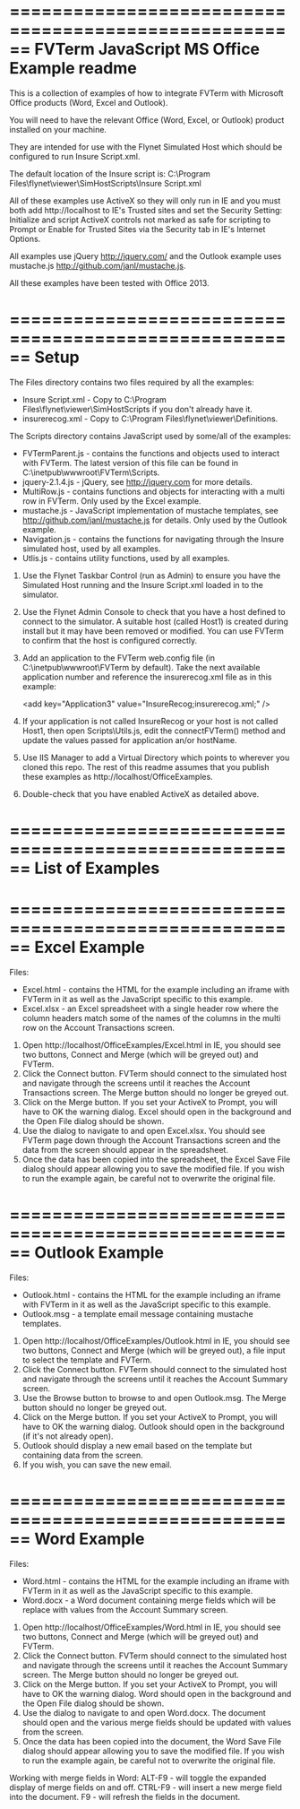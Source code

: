 ======================================================
FVTerm JavaScript MS Office Example readme
======================================================
This is a collection of examples of how to integrate FVTerm with Microsoft Office products (Word, Excel and Outlook).

You will need to have the relevant Office (Word, Excel, or Outlook) product installed on your machine.

They are intended for use with the Flynet Simulated Host which should be configured to run Insure Script.xml.

The default location of the Insure script is: C:\Program Files\flynet\viewer\SimHostScripts\Insure Script.xml

All of these examples use ActiveX so they will only run in IE and you must both add http://localhost to IE's Trusted sites
and set the Security Setting: Initialize and script ActiveX controls not marked as safe for scripting to Prompt or Enable
for Trusted Sites via the Security tab in IE's Internet Options.

All examples use jQuery http://jquery.com/ and the Outlook example uses mustache.js http://github.com/janl/mustache.js.

All these examples have been tested with Office 2013.

======================================================
Setup
======================================================
The Files directory contains two files required by all the examples:
* Insure Script.xml - Copy to C:\Program Files\flynet\viewer\SimHostScripts if you don't already have it.
* insurerecog.xml - Copy to C:\Program Files\flynet\viewer\Definitions.

The Scripts directory contains JavaScript used by some/all of the examples:
* FVTermParent.js - contains the functions and objects used to interact with FVTerm. The latest version of this file can be found
  in C:\inetpub\wwwroot\FVTerm\Scripts.
* jquery-2.1.4.js - jQuery, see http://jquery.com for more details.
* MultiRow.js - contains functions and objects for interacting with a multi row in FVTerm. Only used by the Excel example.
* mustache.js - JavaScript implementation of mustache templates, see http://github.com/janl/mustache.js for details. Only
  used by the Outlook example.
* Navigation.js - contains the functions for navigating through the Insure simulated host, used by all examples.
* Utlis.js - contains utility functions, used by all examples.

1. Use the Flynet Taskbar Control (run as Admin) to ensure you have the Simulated Host running and the Insure Script.xml
   loaded in to the simulator.
2. Use the Flynet Admin Console to check that you have a host defined to connect to the simulator. A suitable host (called
   Host1) is created during install but it may have been removed or modified. You can use FVTerm to confirm that the host
   is configured correctly.
3. Add an application to the FVTerm web.config file (in C:\inetpub\wwwroot\FVTerm by default). Take the next available
   application number and reference the insurerecog.xml file as in this example:

    &lt;add key="Application3" value="InsureRecog;insurerecog.xml;" /&gt;
    
4. If your application is not called InsureRecog or your host is not called Host1, then open Scripts\Utils.js, edit
   the connectFVTerm() method and update the values passed for application an/or hostName.
5. Use IIS Manager to add a Virtual Directory which points to wherever you cloned this repo. The rest of this readme assumes
   that you publish these examples as http://localhost/OfficeExamples.
6. Double-check that you have enabled ActiveX as detailed above.

======================================================
List of Examples
======================================================

======================================================
Excel Example
======================================================
Files:
* Excel.html - contains the HTML for the example including an iframe with FVTerm in it as well as the JavaScript specific to
  this example.
* Excel.xlsx - an Excel spreadsheet with a single header row where the column headers match some of the names of the columns
  in the multi row on the Account Transactions screen.
  
1. Open http://localhost/OfficeExamples/Excel.html in IE, you should see two buttons, Connect and Merge (which will be greyed
   out) and FVTerm.
2. Click the Connect button. FVTerm should connect to the simulated host and navigate through the screens until it reaches the
   Account Transactions screen. The Merge button should no longer be greyed out.
3. Click on the Merge button. If you set your ActiveX to Prompt, you will have to OK the warning dialog. Excel should open in the
   background and the Open File dialog should be shown.
4. Use the dialog to navigate to and open Excel.xlsx. You should see FVTerm page down through the Account Transactions screen and
   the data from the screen should appear in the spreadsheet.
5. Once the data has been copied into the spreadsheet, the Excel Save File dialog should appear allowing you to save the modified
   file. If you wish to run the example again, be careful not to overwrite the original file.
   
======================================================
Outlook Example
======================================================
Files:
* Outlook.html - contains the HTML for the example including an iframe with FVTerm in it as well as the JavaScript specific to
  this example.
* Outlook.msg - a template email message containing mustache templates.
  
1. Open http://localhost/OfficeExamples/Outlook.html in IE, you should see two buttons, Connect and Merge (which will be greyed
   out), a file input to select the template and FVTerm.
2. Click the Connect button. FVTerm should connect to the simulated host and navigate through the screens until it reaches the
   Account Summary screen.
3. Use the Browse button to browse to and open Outlook.msg. The Merge button should no longer be greyed out.
3. Click on the Merge button. If you set your ActiveX to Prompt, you will have to OK the warning dialog. Outlook should open in the
   background (if it's not already open).
4. Outlook should display a new email based on the template but containing data from the screen.
5. If you wish, you can save the new email.

======================================================
Word Example
======================================================
Files:
* Word.html - contains the HTML for the example including an iframe with FVTerm in it as well as the JavaScript specific to
  this example.
* Word.docx - a Word document containing merge fields which will be replace with values from the Account Summary screen.
  
1. Open http://localhost/OfficeExamples/Word.html in IE, you should see two buttons, Connect and Merge (which will be greyed
   out) and FVTerm.
2. Click the Connect button. FVTerm should connect to the simulated host and navigate through the screens until it reaches the
   Account Summary screen. The Merge button should no longer be greyed out.
3. Click on the Merge button. If you set your ActiveX to Prompt, you will have to OK the warning dialog. Word should open in the
   background and the Open File dialog should be shown.
4. Use the dialog to navigate to and open Word.docx. The document should open and the various merge fields should be updated with
   values from the screen.
5. Once the data has been copied into the document, the Word Save File dialog should appear allowing you to save the modified
   file. If you wish to run the example again, be careful not to overwrite the original file.
   
Working with merge fields in Word:
ALT-F9 - will toggle the expanded display of merge fields on and off.
CTRL-F9 - will insert a new merge field into the document.
F9 - will refresh the fields in the document.